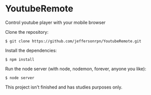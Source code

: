 # YoutubeRemote
Control youtube player with your mobile browser

Clone the repository:
```shell
$ git clone https://github.com/jeffersonrpn/YoutubeRemote.git
```
Install the dependencies:
```shell
$ npm install
```
Run the node server (with node, nodemon, forever, anyone you like):
```shell
$ node server
```
This project isn't finished and has studies purposes only.
